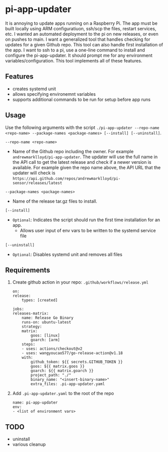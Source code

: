 # pi-app-updater

It is annoying to update apps running on a Raspberry Pi. The app must be built locally using ARM configuratiuon, ssh/scp the files, restart services, etc. I wanted an automated deployment to the pi on new releases, or even on pushes to main. I want a generalized tool that handles checking for updates for a given Github repo. This tool can also handle first installation of the app. I want to ssh to a pi, use a one-line command to install and configure the pi-app-updater. It should prompt me for any environment variables/configuration. This tool implements all of these features.

## Features
- creates systemd unit
- allows specifying environemnt variables
- supports additional commands to be run for setup before app runs

## Usage

Use the following arguments with the script `./pi-app-updater --repo-name <repo-name> --package-names <package-names> [--install] [--uninstall]`.

`--repo-name <repo-name>`
- Name of the Github repo including the owner. For example `andrewmarklloyd/pi-app-updater`. The updater will use the full name in the API call to get the latest release and check if a newer version is available. For example given the repo name above, the API URL that the updater will check is `https://api.github.com/repos/andrewmarklloyd/pi-sensor/releases/latest`


`--package-names <package-names>`
- Name of the release tar.gz files to install.

`[--install]`
- `Optional`: Indicates the script should run the first time installation for an app.
    - Allows user input of env vars to be written to the systemd service file

`[--uninstall]`
- `Optional`: Disables systemd unit and removes all files 

## Requirements
1. Create github action in your repo: `.github/workflows/release.yml`

    ```
    on: 
    release:
        types: [created]

    jobs:
    releases-matrix:
        name: Release Go Binary
        runs-on: ubuntu-latest
        strategy:
        matrix:
            goos: [linux]
            goarch: [arm]
        steps:
        - uses: actions/checkout@v2
        - uses: wangyoucao577/go-release-action@v1.18
        with:
            github_token: ${{ secrets.GITHUB_TOKEN }}
            goos: ${{ matrix.goos }}
            goarch: ${{ matrix.goarch }}
            project_path: "./"
            binary_name: "<insert-binary-name>"
            extra_files: .pi-app-updater.yaml

    ```

1. Add `.pi-app-updater.yaml` to the root of the repo

    ```
    name: pi-app-updater
    env:
    - <list of environment vars>
    ```

## TODO
- uninstall
- various cleanup
